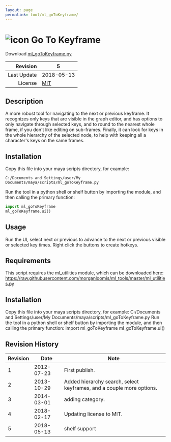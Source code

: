 ```yaml
---
layout: page
permalink: tool/ml_goToKeyframe/
---
```


# ![icon](https://raw.githubusercontent.com/morganloomis/ml_tools/master/icons//ml_goToKeyframe.png) Go To Keyframe
Download [ml_goToKeyframe.py](https://raw.githubusercontent.com/morganloomis/ml_tools/master/scripts/ml_goToKeyframe.py)

| Revision | 5 |
|---:|---|
| Last Update | 2018-05-13 |
| License | [MIT](https://opensource.org/licenses/MIT) |

## Description

 A more robust tool for navigating to the next or previous keyframe. It recognizes only keys that are visible in the graph editor, and has options to only navigate through selected keys, and to round to the nearest whole frame, if you don't like editing on sub-frames. Finally, it can look for keys in the whole hierarchy of the selected node, to help with keeping all a character's keys on the same frames. 

## Installation

Copy this file into your maya scripts directory, for example:

`C:/Documents and Settings/user/My Documents/maya/scripts/ml_goToKeyframe.py`

Run the tool in a python shell or shelf button by importing the module, 
and then calling the primary function:

```python
import ml_goToKeyframe
ml_goToKeyframe.ui()
```

## Usage

 Run the UI, select next or previous to advance to the next or previous visible or selected key times. Right click the buttons to create hotkeys. 

## Requirements

 This script requires the ml_utilities module, which can be downloaded here: https://raw.githubusercontent.com/morganloomis/ml_tools/master/ml_utilities.py 

## Installation

 Copy this file into your maya scripts directory, for example: C:/Documents and Settings/user/My Documents/maya/scripts/ml_goToKeyframe.py Run the tool in a python shell or shelf button by importing the module, and then calling the primary function: import ml_goToKeyframe ml_goToKeyframe.ui() 

## Revision History

| Revision | Date | Note|
|---|---|---|
|1|2012-07-23|First publish.|
|2|2013-10-29|Added hierarchy search, select keyframes, and a couple more options.|
|3|2014-03-01|adding category.|
|4|2018-02-17|Updating license to MIT.|
|5|2018-05-13|shelf support|
